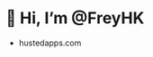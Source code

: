 # 👋 Hi, I’m @FreyHK
  - hustedapps.com

<!---
FreyHK/FreyHK is a ✨ special ✨ repository because its `README.md` (this file) appears on your GitHub profile.
You can click the Preview link to take a look at your changes.
--->
